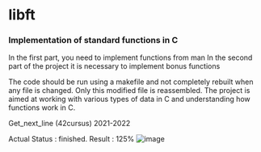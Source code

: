 # libft

### Implementation of standard functions in C
In the first part, you need to implement functions from man
In the second part of the project it is necessary to implement bonus functions

The code should be run using a makefile and not completely rebuilt when any file is changed. Only this modified file is reassembled.
The project is aimed at working with various types of data in C and understanding how functions work in C.

Get_next_line (42cursus) 2021-2022

Actual Status : finished.
Result : 125%
![image](https://user-images.githubusercontent.com/78787523/141270968-80135f06-74fb-446a-bfaf-05e8a3924774.png)

